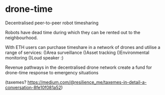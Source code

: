 # drone-time

Decentralised peer-to-peer robot timesharing

Robots have dead time during which they can be rented out to the neighbourhood.

With ETH users can purchase timeshare in a network of drones and utilise a range of services:
()Area surveillance
()Asset tracking
()Environmental monitoring
()Loud speaker :)

Revenue pathways in the decentralised drone network create a fund for drone-time response to emergency situations

(taxemes? https://medium.com/@resilience_me/taxemes-in-detail-a-conversation-8fe10f081a52)